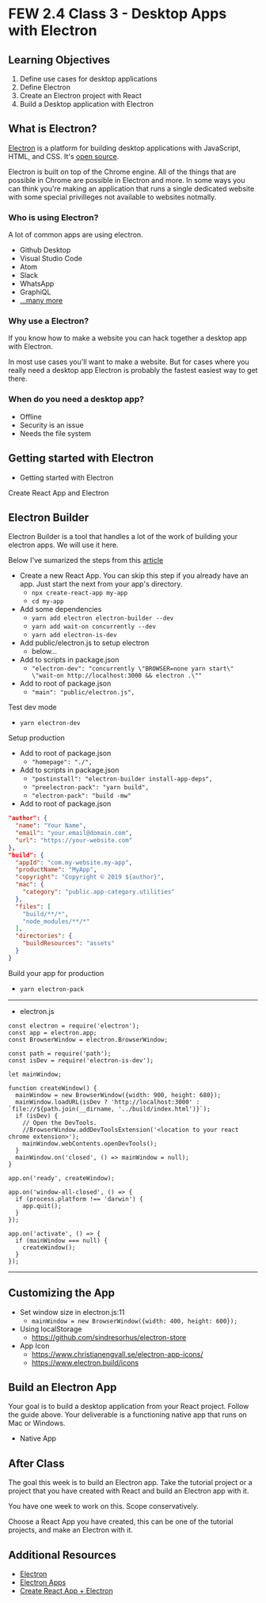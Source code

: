 # FEW 2.4 Class 3 - Desktop Apps with Electron

## Learning Objectives

1. Define use cases for desktop applications
1. Define Electron 
1. Create an Electron project with React
1. Build a Desktop application with Electron

## What is Electron? 

[Electron](https://electronjs.org) is a platform for building desktop applications with JavaScript, HTML, and CSS. It's [open source](https://github.com/electron/electron).

Electron is built on top of the Chrome engine. All of the things that are possible in Chrome are possible in Electron and more. In some ways you can think you're making an application that runs a single dedicated website with some special privilleges not available to websites notmally. 

### Who is using Electron? 

A lot of common apps are using electron. 

- Github Desktop
- Visual Studio Code
- Atom
- Slack 
- WhatsApp
- GraphiQL
- [...many more](https://electronjs.org/apps)

### Why use a Electron?

If you know how to make a website you can hack together a desktop app with Electron. 

In most use cases you'll want to make a website. But for cases where you really need a desktop app Electron is probably the fastest easiest way to get there. 

### When do you need a desktop app?

- Offline
- Security is an issue
- Needs the file system

## Getting started with Electron

- Getting started with Electron

Create React App and Electron






## Electron Builder

Electron Builder is a tool that handles a lot of the work of building your electron apps. We will use it here. 

Below I've sumarized the steps from this [article](https://www.codementor.io/randyfindley/how-to-build-an-electron-app-using-create-react-app-and-electron-builder-ss1k0sfer)

- Create a new React App. You can skip this step if you already have an app. Just start the next from your app's directory. 
	- `npx create-react-app my-app`
	- `cd my-app`
- Add some dependencies
	- `yarn add electron electron-builder --dev`
	- `yarn add wait-on concurrently --dev`
	- `yarn add electron-is-dev`
- Add public/electron.js to setup electron
	- below...
- Add to scripts in package.json
	- `"electron-dev": "concurrently \"BROWSER=none yarn start\" \"wait-on http://localhost:3000 && electron .\""`
- Add to root of package.json
	- `"main": "public/electron.js",`

Test dev mode

- `yarn electron-dev`

Setup production 

- Add to root of package.json
	- `"homepage": "./",`
- Add to scripts in package.json
	- `"postinstall": "electron-builder install-app-deps",`
	- `"preelectron-pack": "yarn build",`
	- `"electron-pack": "build -mw"`
- Add to root of package.json
```JSON
"author": {
  "name": "Your Name",
  "email": "your.email@domain.com",
  "url": "https://your-website.com"
},
"build": {
  "appId": "com.my-website.my-app",
  "productName": "MyApp",
  "copyright": "Copyright © 2019 ${author}",
  "mac": {
    "category": "public.app-category.utilities"
  },
  "files": [
    "build/**/*",
    "node_modules/**/*"
  ],
  "directories": {
    "buildResources": "assets"
  }
}
```

Build your app for production

- `yarn electron-pack`

---

- electron.js

```JS
const electron = require('electron');
const app = electron.app;
const BrowserWindow = electron.BrowserWindow;

const path = require('path');
const isDev = require('electron-is-dev');

let mainWindow;

function createWindow() {
  mainWindow = new BrowserWindow({width: 900, height: 680});
  mainWindow.loadURL(isDev ? 'http://localhost:3000' : `file://${path.join(__dirname, '../build/index.html')}`);
  if (isDev) {
    // Open the DevTools.
    //BrowserWindow.addDevToolsExtension('<location to your react chrome extension>');
    mainWindow.webContents.openDevTools();
  }
  mainWindow.on('closed', () => mainWindow = null);
}

app.on('ready', createWindow);

app.on('window-all-closed', () => {
  if (process.platform !== 'darwin') {
    app.quit();
  }
});

app.on('activate', () => {
  if (mainWindow === null) {
    createWindow();
  }
});
```
---

## Customizing the App

- Set window size in electron.js:11
	- `mainWindow = new BrowserWindow({width: 400, height: 600});`
- Using localStorage
	- https://github.com/sindresorhus/electron-store
- App Icon
	- https://www.christianengvall.se/electron-app-icons/
	- https://www.electron.build/icons



## Build an Electron App

Your goal is to build a desktop application from your React project. Follow the guide above. Your deliverable is a functioning native app that runs on Mac or Windows. 

- Native App

## After Class

The goal this week is to build an Electron app. Take the tutorial project or a project that you have created with React and build an Electron app with it. 

You have one week to work on this. Scope conservatively. 

Choose a React App you have created, this can be one of the tutorial projects, and make an Electron with it. 

## Additional Resources

- [Electron](https://electronjs.org)
- [Electron Apps](https://electronjs.org/apps)
- [Create React App + Electron](https://medium.com/@kitze/%EF%B8%8F-from-react-to-an-electron-app-ready-for-production-a0468ecb1da3)

